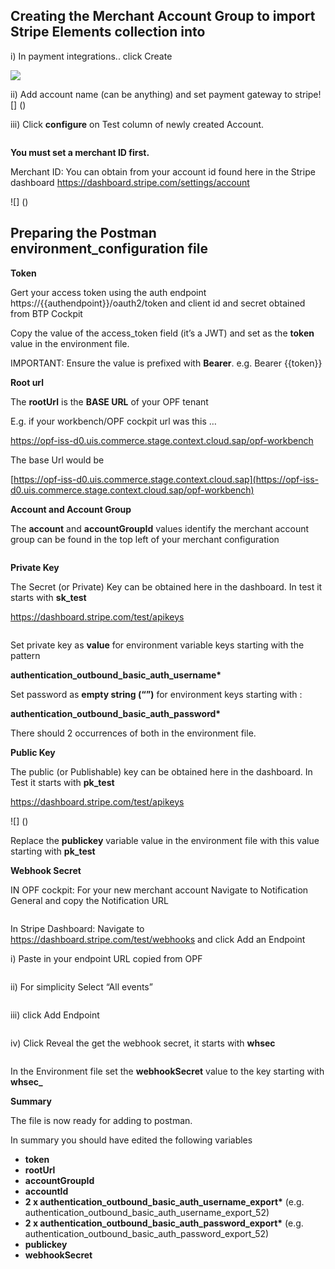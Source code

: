 ## Creating the Merchant Account Group to import Stripe Elements collection into

i) In payment integrations.. click Create

![](/images/opf-payment-integrations.png)

ii) Add account name (can be anything) and set payment gateway to stripe![] ()

iii) Click **configure** on Test column of newly created Account.

![]()

**You must set a merchant ID first.**

Merchant ID: You can obtain from your account id found here in the Stripe dashboard <https://dashboard.stripe.com/settings/account>

![] ()

## Preparing the Postman environment_configuration file

**Token**

Gert your access token using the auth endpoint https://{{authendpoint}}/oauth2/token and client id and secret obtained from BTP Cockpit

Copy the value of the access_token field (it’s a JWT) and set as the **token** value in the environment file.

IMPORTANT: Ensure the value is prefixed with **Bearer**. e.g. Bearer {{token}}

**Root url**

The **rootUrl** is the **BASE URL** of your OPF tenant

E.g. if your workbench/OPF cockpit url was this …

<https://opf-iss-d0.uis.commerce.stage.context.cloud.sap/opf-workbench>

The base Url would be

[https://opf-iss-d0.uis.commerce.stage.context.cloud.sap](https://opf-iss-d0.uis.commerce.stage.context.cloud.sap/opf-workbench)

**Account and Account Group**

The **account** and **accountGroupId** values identify the merchant account group can be found in the top left of your merchant configuration

![]()

**Private Key**

The Secret (or Private) Key can be obtained here in the dashboard. In test it starts with **sk_test**

<https://dashboard.stripe.com/test/apikeys>

![]()

Set private key as **value** for environment variable keys starting with the pattern

**authentication_outbound_basic_auth_username\***

Set password as **empty string (“”)** for environment keys starting with :

**authentication_outbound_basic_auth_password\***

There should 2 occurrences of both in the environment file.

**Public Key**

The public (or Publishable) key can be obtained here in the dashboard. In Test it starts with **pk_test**

<https://dashboard.stripe.com/test/apikeys>

![] ()

Replace the **publickey** variable value in the environment file with this value starting with **pk_test**

**Webhook Secret**

IN OPF cockpit: For your new merchant account Navigate to Notification General and copy the Notification URL

![]()

In Stripe Dashboard: Navigate to <https://dashboard.stripe.com/test/webhooks> and click Add an Endpoint

i) Paste in your endpoint URL copied from OPF

![]()

ii) For simplicity Select “All events”

![]()

iii) click Add Endpoint

![]()

iv) Click Reveal the get the webhook secret, it starts with **whsec**

![]()

In the Environment file set the **webhookSecret** value to the key starting with **whsec_**

**Summary**

The file is now ready for adding to postman.

In summary you should have edited the following variables

- **token**
- **rootUrl**
- **accountGroupId**
- **accountId**
- **2 x authentication_outbound_basic_auth_username_export\*** (e.g. authentication_outbound_basic_auth_username_export_52)
- **2 x authentication_outbound_basic_auth_password_export\*** (e.g. authentication_outbound_basic_auth_password_export_52)
- **publickey**
- **webhookSecret**
